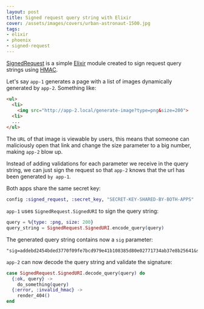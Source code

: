 ```yaml
---
layout: post
title: Signed request query string with Elixir
cover: /assets/images/covers/urban-astronaut-1500.jpg
tags:
- elixir
- phoenix
- signed-request
---
```


[SignedRequest](https://github.com/gravityblast/signed_request) is a simple [Elixir](http://elixir-lang.org/) module created to
sign request query strings using [HMAC](https://en.wikipedia.org/wiki/Hash-based_message_authentication_code).

Let's say `app-1` generates a page with a list of images dynamically generated by `app-2`.
Something like:

```html
<ul>
  <li>
    <img src="http://app-2.local/generate-image?type=png&size=200">
  <li>
  ...
</ul>
```

The `URL` of that image is viewable by users, this means that someone can maliciously open that link and change the size parameter
to a big number, making `app-2` blow up.

Instead of adding validations for each parameter we receive in the query string, we can just sign the request so that
`app-2` knows that the url has been generated `by app-1`.

Both apps share the same secret key:
```elixir
config :signed_request, :secret_key, "SECRET-KEY-SHARED-BY-BOTH-APPS"
```

`app-1` uses `SignedRequest.SignedURI` to sign the query string:
```elixir
query = %{type: :png, size: 200}
query_string = SignedRequest.SignedURI.encode_query(query)
```

The generated query string contains now a `sig` parameter:
```
"sig=addebd2454bded3770f09fe7bcd979e41b108385d80e02771734ab37e8b25641&size=200&type=png"
```

`app-2` can now decode the query string and validate the signature:
```elixir
case SignedRequest.SignedURI.decode_query(query) do
  {:ok, query} ->
    do_something(query)
  {:error, :invalid_hmac} ->
    render_404()
end
```
